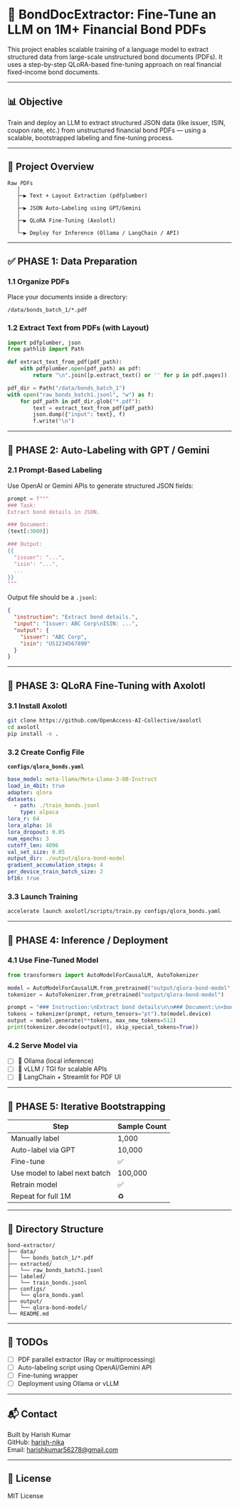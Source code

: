 # 📄 BondDocExtractor: Fine-Tune an LLM on 1M+ Financial Bond PDFs

This project enables scalable training of a language model to extract structured data from large-scale unstructured bond documents (PDFs). It uses a step-by-step QLoRA-based fine-tuning approach on real financial fixed-income bond documents.

---

## 📊 Objective

Train and deploy an LLM to extract structured JSON data (like issuer, ISIN, coupon rate, etc.) from unstructured financial bond PDFs — using a scalable, bootstrapped labeling and fine-tuning process.

---

## 📌 Project Overview

```
Raw PDFs
   │
   ├─▶ Text + Layout Extraction (pdfplumber)
   │
   ├─▶ JSON Auto-Labeling using GPT/Gemini
   │
   ├─▶ QLoRA Fine-Tuning (Axolotl)
   │
   └─▶ Deploy for Inference (Ollama / LangChain / API)
```

---

## ✅ PHASE 1: Data Preparation

### 1.1 Organize PDFs

Place your documents inside a directory:
```
/data/bonds_batch_1/*.pdf
```

### 1.2 Extract Text from PDFs (with Layout)

```python
import pdfplumber, json
from pathlib import Path

def extract_text_from_pdf(pdf_path):
    with pdfplumber.open(pdf_path) as pdf:
        return "\n".join([p.extract_text() or '' for p in pdf.pages])

pdf_dir = Path("/data/bonds_batch_1")
with open("raw_bonds_batch1.jsonl", "w") as f:
    for pdf_path in pdf_dir.glob("*.pdf"):
        text = extract_text_from_pdf(pdf_path)
        json.dump({"input": text}, f)
        f.write("\n")
```

---

## 🤖 PHASE 2: Auto-Labeling with GPT / Gemini

### 2.1 Prompt-Based Labeling
Use OpenAI or Gemini APIs to generate structured JSON fields:
```python
prompt = f"""
### Task:
Extract bond details in JSON.

### Document:
{text[:3000]}

### Output:
{{
  "issuer": "...",
  "isin": "...",
  ...
}}
"""
```

Output file should be a `.jsonl`:
```json
{
  "instruction": "Extract bond details.",
  "input": "Issuer: ABC Corp\nISIN: ...",
  "output": {
    "issuer": "ABC Corp",
    "isin": "US1234567890"
  }
}
```

---

## 🔧 PHASE 3: QLoRA Fine-Tuning with Axolotl

### 3.1 Install Axolotl

```bash
git clone https://github.com/OpenAccess-AI-Collective/axolotl
cd axolotl
pip install -e .
```

### 3.2 Create Config File

**`configs/qlora_bonds.yaml`**
```yaml
base_model: meta-llama/Meta-Llama-3-8B-Instruct
load_in_4bit: true
adapter: qlora
datasets:
  - path: ./train_bonds.jsonl
    type: alpaca
lora_r: 64
lora_alpha: 16
lora_dropout: 0.05
num_epochs: 3
cutoff_len: 4096
val_set_size: 0.05
output_dir: ./output/qlora-bond-model
gradient_accumulation_steps: 4
per_device_train_batch_size: 2
bf16: true
```

### 3.3 Launch Training

```bash
accelerate launch axolotl/scripts/train.py configs/qlora_bonds.yaml
```

---

## 🚀 PHASE 4: Inference / Deployment

### 4.1 Use Fine-Tuned Model

```python
from transformers import AutoModelForCausalLM, AutoTokenizer

model = AutoModelForCausalLM.from_pretrained("output/qlora-bond-model", device_map="auto")
tokenizer = AutoTokenizer.from_pretrained("output/qlora-bond-model")

prompt = "### Instruction:\nExtract bond details\n\n### Document:\n<bond text>\n\n### Output:"
tokens = tokenizer(prompt, return_tensors="pt").to(model.device)
output = model.generate(**tokens, max_new_tokens=512)
print(tokenizer.decode(output[0], skip_special_tokens=True))
```

### 4.2 Serve Model via

- [ ] 🧠 Ollama (local inference)
- [ ] 🧠 vLLM / TGI for scalable APIs
- [ ] 🧠 LangChain + Streamlit for PDF UI

---

## 🔁 PHASE 5: Iterative Bootstrapping

| Step | Sample Count |
|------|--------------|
| Manually label | 1,000 |
| Auto-label via GPT | 10,000 |
| Fine-tune | ✅ |
| Use model to label next batch | 100,000 |
| Retrain model | ✅ |
| Repeat for full 1M | ♻️ |

---

## 📂 Directory Structure

```
bond-extractor/
├── data/
│   └── bonds_batch_1/*.pdf
├── extracted/
│   └── raw_bonds_batch1.jsonl
├── labeled/
│   └── train_bonds.jsonl
├── configs/
│   └── qlora_bonds.yaml
├── output/
│   └── qlora-bond-model/
└── README.md
```

---

## 🧹 TODOs

- [ ] PDF parallel extractor (Ray or multiprocessing)
- [ ] Auto-labeling script using OpenAI/Gemini API
- [ ] Fine-tuning wrapper
- [ ] Deployment using Ollama or vLLM

---

## 📬 Contact

Built by Harish Kumar  
GitHub: [harish-nika](https://github.com/harish-nika)  
Email: harishkumar56278@gmail.com

---

## 🏑️ License

MIT License

